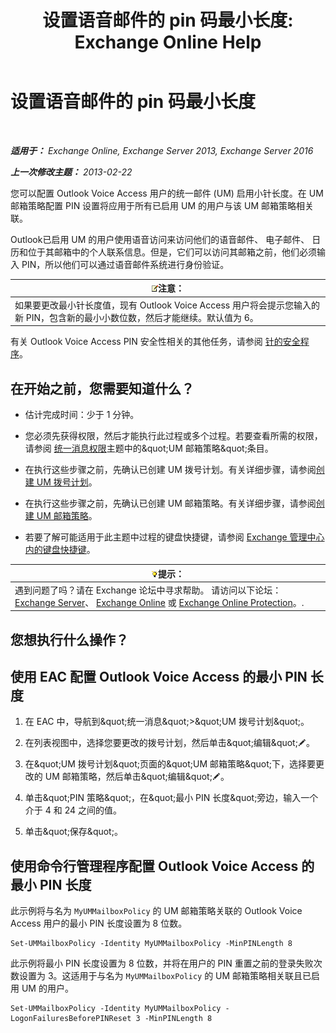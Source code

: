 ﻿---
title: '设置语音邮件的 pin 码最小长度: Exchange Online Help'
TOCTitle: 设置语音邮件的 pin 码最小长度
ms:assetid: b2ecab54-42e6-45af-8322-615cc1f68dd9
ms:mtpsurl: https://technet.microsoft.com/zh-cn/library/Bb124271(v=EXCHG.150)
ms:contentKeyID: 50556659
ms.date: 05/23/2018
mtps_version: v=EXCHG.150
ms.translationtype: MT
---

# 设置语音邮件的 pin 码最小长度

 

_**适用于：** Exchange Online, Exchange Server 2013, Exchange Server 2016_

_**上一次修改主题：** 2013-02-22_

您可以配置 Outlook Voice Access 用户的统一邮件 (UM) 启用小针长度。在 UM 邮箱策略配置 PIN 设置将应用于所有已启用 UM 的用户与该 UM 邮箱策略相关联。

Outlook已启用 UM 的用户使用语音访问来访问他们的语音邮件、 电子邮件、 日历和位于其邮箱中的个人联系信息。但是，它们可以访问其邮箱之前，他们必须输入 PIN，所以他们可以通过语音邮件系统进行身份验证。

<table>
<thead>
<tr class="header">
<th><img src="images/Bb124558.note(EXCHG.150).gif" title="注意" alt="注意" />注意：</th>
</tr>
</thead>
<tbody>
<tr class="odd">
<td>如果要更改最小针长度值，现有 Outlook Voice Access 用户将会提示您输入的新 PIN，包含新的最小小数位数，然后才能继续。默认值为 6。</td>
</tr>
</tbody>
</table>


有关 Outlook Voice Access PIN 安全性相关的其他任务，请参阅 [针的安全程序](pin-security-procedures-exchange-2013-help.md)。

## 在开始之前，您需要知道什么？

  - 估计完成时间：少于 1 分钟。

  - 您必须先获得权限，然后才能执行此过程或多个过程。若要查看所需的权限，请参阅 [统一消息权限](unified-messaging-permissions-exchange-2013-help.md)主题中的\&quot;UM 邮箱策略\&quot;条目。

  - 在执行这些步骤之前，先确认已创建 UM 拨号计划。有关详细步骤，请参阅[创建 UM 拨号计划](create-a-um-dial-plan-exchange-2013-help.md)。

  - 在执行这些步骤之前，先确认已创建 UM 邮箱策略。有关详细步骤，请参阅[创建 UM 邮箱策略](create-a-um-mailbox-policy-exchange-2013-help.md)。

  - 若要了解可能适用于此主题中过程的键盘快捷键，请参阅 [Exchange 管理中心内的键盘快捷键](keyboard-shortcuts-in-the-exchange-admin-center-exchange-online-protection-help.md)。

<table>
<thead>
<tr class="header">
<th><img src="images/Bb124558.tip(EXCHG.150).gif" title="提示" alt="提示" />提示：</th>
</tr>
</thead>
<tbody>
<tr class="odd">
<td>遇到问题了吗？请在 Exchange 论坛中寻求帮助。 请访问以下论坛：<a href="https://go.microsoft.com/fwlink/p/?linkid=60612">Exchange Server</a>、 <a href="https://go.microsoft.com/fwlink/p/?linkid=267542">Exchange Online</a> 或 <a href="https://go.microsoft.com/fwlink/p/?linkid=285351">Exchange Online Protection</a>。.</td>
</tr>
</tbody>
</table>


## 您想执行什么操作？

## 使用 EAC 配置 Outlook Voice Access 的最小 PIN 长度

1.  在 EAC 中，导航到\&quot;统一消息\&quot;\>\&quot;UM 拨号计划\&quot;。

2.  在列表视图中，选择您要更改的拨号计划，然后单击\&quot;编辑\&quot;![编辑图标](images/Bb124582.6f53ccb2-1f13-4c02-bea0-30690e6ea71d(EXCHG.150).gif "编辑图标")。

3.  在\&quot;UM 拨号计划\&quot;页面的\&quot;UM 邮箱策略\&quot;下，选择要更改的 UM 邮箱策略，然后单击\&quot;编辑\&quot;![编辑图标](images/Bb124582.6f53ccb2-1f13-4c02-bea0-30690e6ea71d(EXCHG.150).gif "编辑图标")。

4.  单击\&quot;PIN 策略\&quot;，在\&quot;最小 PIN 长度\&quot;旁边，输入一个介于 4 和 24 之间的值。

5.  单击\&quot;保存\&quot;。

## 使用命令行管理程序配置 Outlook Voice Access 的最小 PIN 长度

此示例将与名为 `MyUMMailboxPolicy` 的 UM 邮箱策略关联的 Outlook Voice Access 用户的最小 PIN 长度设置为 8 位数。

    Set-UMMailboxPolicy -Identity MyUMMailboxPolicy -MinPINLength 8

此示例将最小 PIN 长度设置为 8 位数，并将在用户的 PIN 重置之前的登录失败次数设置为 3。这适用于与名为 `MyUMMailboxPolicy` 的 UM 邮箱策略相关联且已启用 UM 的用户。

    Set-UMMailboxPolicy -Identity MyUMMailboxPolicy -LogonFailuresBeforePINReset 3 -MinPINLength 8

